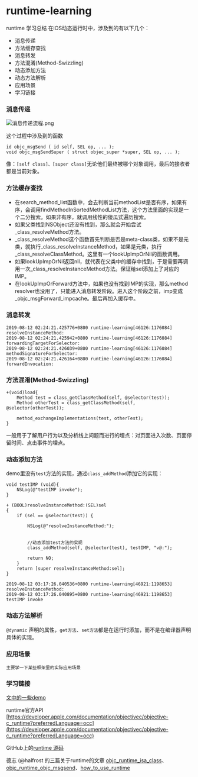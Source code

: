 # runtime-learning
runtime 学习总结
在iOS动态运行时中，涉及到的有以下几个：
- 消息传递
- 方法缓存查找
- 消息转发
- 方法混淆(Method-Swizzling)
- 动态添加方法
- 动态方法解析
- 应用场景
- 学习链接



### 消息传递

![消息传递流程.png](https://upload-images.jianshu.io/upload_images/3850802-928547f28ebd7050.png?imageMogr2/auto-orient/strip%7CimageView2/2/w/1240)

这个过程中涉及到的函数
```
id objc_msgSend ( id self, SEL op, ... );
void objc_msgSendSuper ( struct objec_super *super, SEL op, ... );
```
像：`[self class]、[super class]`无论他们最终被哪个对象调用，最后的接收者都是当前对象。


### 方法缓存查找
- 在search_method_list函数中，会去判断当前methodList是否有序，如果有序，会调用findMethodInSortedMethodList方法，这个方法里面的实现是一个二分搜索。如果非有序，就调用线性的傻瓜式遍历搜索。
- 如果父类找到NSObject还没有找到，那么就会开始尝试_class_resolveMethod方法。
- _class_resolveMethod这个函数首先判断是否是meta-class类，如果不是元类，就执行_class_resolveInstanceMethod，如果是元类，执行_class_resolveClassMethod。这里有一个lookUpImpOrNil的函数调用。
- 如果lookUpImpOrNil返回nil，就代表在父类中的缓存中找到，于是需要再调用一次_class_resolveInstanceMethod方法。保证给sel添加上了对应的IMP。
- 在lookUpImpOrForward方法中，如果也没有找到IMP的实现，那么method resolver也没用了，只能进入消息转发阶段。进入这个阶段之前，imp变成_objc_msgForward_impcache。最后再加入缓存中。

### 消息转发
```
2019-08-12 02:24:21.425776+0800 runtime-learning[46126:1176084] resolveInstanceMethod:
2019-08-12 02:24:21.425942+0800 runtime-learning[46126:1176084] forwardingTargetForSelector:
2019-08-12 02:24:21.426039+0800 runtime-learning[46126:1176084] methodSignatureForSelector:
2019-08-12 02:24:21.426164+0800 runtime-learning[46126:1176084] forwardInvocation:
```
### 方法混淆(Method-Swizzling)
```
+(void)load{
    Method test = class_getClassMethod(self, @selector(test));
    Method otherTest = class_getClassMethod(self, @selector(otherTest));
    
    method_exchangeImplementations(test, otherTest);
}
```
一般用于了解用户行为以及分析线上问题而进行的埋点：对页面进入次数、页面停留时间、点击事件的埋点。

### 动态添加方法
demo里没有`test`方法的实现，通过`class_addMethod`添加它的实现：
```
void testIMP (void){
    NSLog(@"testIMP invoke");
}

+ (BOOL)resolveInstanceMethod:(SEL)sel
{
    if (sel == @selector(test)) {
        
        NSLog(@"resolveInstanceMethod:");
        
        
        //动态添加test方法的实现
        class_addMethod(self, @selector(test), testIMP, "v@:");
        
        return NO;
    }
    return [super resolveInstanceMethod:sel];
}
```

```
2019-08-12 03:17:26.040536+0800 runtime-learning[46921:1198653] resolveInstanceMethod:
2019-08-12 03:17:26.040895+0800 runtime-learning[46921:1198653] testIMP invoke
```
 
### 动态方法解析
`@dynamic` 声明的属性，`get方法`、`set方法`都是在运行时添加，而不是在编译器声明具体的实现。

### 应用场景
 ```
主要学一下某些框架里的实际应用场景
```
### 学习链接

[文中的一些demo](https://github.com/samtake/runtime-learning)

runtime官方API [https://developer.apple.com/documentation/objectivec/objective-c_runtime?preferredLanguage=occ](https://developer.apple.com/documentation/objectivec/objective-c_runtime?preferredLanguage=occ)

GitHub上的[runtime 源码](https://github.com/0xxd0/objc4)

德志 (@halfrost 的三篇关于runtime的文章
[objc_runtime_isa_class](https://halfrost.com/objc_runtime_isa_class/)、[objc_runtime_objc_msgsend](https://halfrost.com/objc_runtime_objc_msgsend/)、[how_to_use_runtime](https://halfrost.com/how_to_use_runtime/)

